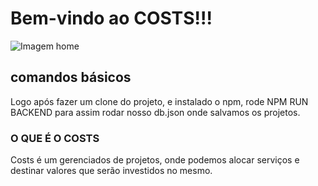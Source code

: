 # Bem-vindo ao COSTS!!!

![Imagem home](../COATS-REACT/src/img/readMe.PNG)

## comandos básicos

Logo após fazer um clone do projeto, e instalado o npm, rode NPM RUN BACKEND 
para assim rodar nosso db.json onde salvamos os projetos.

### O QUE É O COSTS

Costs é um gerenciados de projetos, onde podemos alocar serviços e destinar valores que serão investidos no mesmo.

